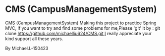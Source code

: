 # CMS (CampusManagementSystem)
CMS (CampusManagementSystem) 
Making this project to practice Spring MVC,
If you want to try and find some problems for me,Please 'git' it by : git clone https://github.com/michaelliu624/CMS.git,I really appreciate your kind support all these years.
  
  By Michael.L-150423
